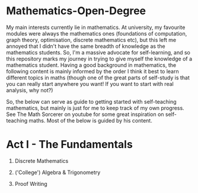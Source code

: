 # Mathematics-Open-Degree

My main interests currently lie in mathematics. At university, my favourite modules were always the mathematics ones (foundations of computation, graph theory, optimisation, discrete mathematics etc), but this left me annoyed that I didn't have the same breadth of knowledge as the mathematics students. So, I'm a massive advocate for self-learning, and so this repository marks my journey in trying to give myself the knowledge of a mathematics student. Having a good background in mathematics, the following content is mainly informed by the order I think it best to learn different topics in maths (though one of the great parts of self-study is that you can really start anywhere you want! If you want to start with real analysis, why not?)

So, the below can serve as guide to getting started with self-teaching mathematics, but mainly is just for me to keep track of my own progress. See The Math Sorcerer on youtube for some great inspiration on self-teaching maths. Most of the below is guided by his content. 

# Act I - The Fundamentals

1) Discrete Mathematics

2) ('College') Algebra & Trigonometry

3) Proof Writing
